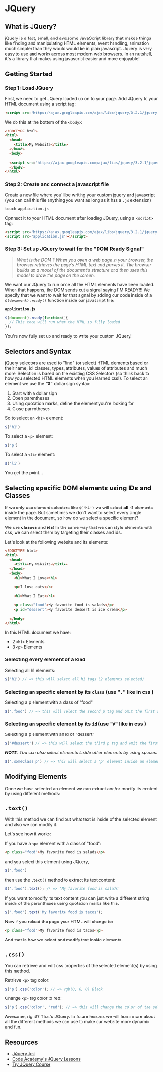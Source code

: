# JQuery

## What is JQuery?

jQuery is a fast, small, and awesome JavaScript library that makes things like finding and manipulating HTML elements, event handling, animation much simpler than they would would be in plain javascript. Jquery is very easy to use and works across most modern web browsers. In an nutshell, it's a library that makes using javascript easier and more enjoyable! 

## Getting Started

### Step 1: Load JQuery
First, we need to get JQuery loaded up on to your page. Add JQuery to your HTML document using a script tag:

```html
<script src="https://ajax.googleapis.com/ajax/libs/jquery/3.2.1/jquery.min.js"></script>
```

We do this at the bottom of the `<body>`:

```html
<!DOCTYPE html>
<html>
  <head>
    <title>My Website</title>
  </head>
  <body>
    
  <script src="https://ajax.googleapis.com/ajax/libs/jquery/3.2.1/jquery.min.js"></script>
  </body>
</html>
```

### Step 2: Create and connect a javascript file

Create a new file where you'll be writing your custom jquery and javascript (you can call this file anything you want as long as it has a `.js` extension) 

```
touch application.js
```

Cpnnect it to your HTML document after loading JQuery, using a `<script>` tag:

```html
<script src="https://ajax.googleapis.com/ajax/libs/jquery/3.2.1/jquery.min.js"></script>
<script src="application.js"></script>
```

### Step 3: Set up JQuery to wait for the "DOM Ready Signal"

> *What is the DOM ? When you open a web page in your browser, the browser retrieves the page’s HTML text and parses it. The browser builds up a model of the document’s structure and then uses this model to draw the page on the screen.*

We want our JQuery to run once all the HTML elements have been loaded. When that happens, the DOM sends out a signal saying I'M READY!!! We specify that we want to wait for that signal by adding our code inside of a `$(document).ready()` function inside our javascript file:

**`application.js`**

```js
$(document).ready(function(){
  // This code will run when the HTML is fully loaded
});
```
You're now fully set up and ready to write your custom JQuery!

## Selectors and Syntax

jQuery selectors are used to "find" (or select) HTML elements based on their name, id, classes, types, attributes, values of attributes and much more. Selection is based on the existing CSS Selectors (so think back to how you selected HTML elements when you learned css!). To select an element we use the **"$"** dollar sign syntax:

1. Start with a dollar sign
2. Open parentheses 
3. Using quotation marks, define the element you're looking for
4. Close parentheses

So to select an `<h1>` element:

```js
$('h1')
```

To select a `<p>` element:

```js
$('p')
```

To select a `<li>` element:

```js
$('li')
```

You get the point... 

## Selecting specific DOM elements using IDs and Classes

If we only use element selectors like `$('h1')` we will select **all** h1 elements inside the page. But sometimes we don't want to select every single element in the document, so how do we select a specific element?

We use **classes** and **ids**! In the same way that we can style elements with css, we can select them by targeting their classes and ids.

Let's look at the following website and its elements:

```html
<!DOCTYPE html>
<html>
  <head>
    <title>My Website</title>
  </head>
  <body>
    <h1>What I Love</h1>
    
    <p>I love cats</p>
    
    <h1>What I Eat</h1>
    
    <p class="food">My favorite food is salads</p>
    <p id="dessert">My favorite dessert is ice cream</p>
  
  </body>
</html>
```

In this HTML document we have: 

- 2 `<h1>` Elements
- 3 `<p>` Elements

### Selecting every element of a kind

Selecting all h1 elements:

```js
$('h1') // => this will select all h1 tags (2 elements selected)
```

### Selecting an specific element by its `class` (use "`.`" like in css )

Selecting a p element with a class of "food"

```js
$('.food') // => this will select the second p tag and omit the first and last p tags (1 element selected)
```


### Selecting an specific element by its `id` (use "`#`" like in css )

Selecting a p element with an id of "dessert"

```js
$('#dessert') // => this will select the third p tag and omit the first two p elements (1 element selected)
```

***NOTE:*** *You can also select elements inside other elements by using spaces.*

```js
$('.someClass p') // => This will select a 'p' element inside an element with a class of 'someClass'
```

## Modifying Elements

Once we have selected an element we can extract and/or modify its content by using different methods:

## `.text()`

With this method we can find out what text is inside of the selected element and also we can modify it.

Let's see how it works:

If you have a `<p>` element with a class of "food":

```html
<p class="food">My favorite food is salads</p>
```

and you select this element using JQuery,

```js
$('.food')
```

then use the `.text()` method to extract its text content:

```js
$('.food').text(); // => 'My favorite food is salads'
```

If you want to modify its text content you can just write a different string inside of the parentheses using quotation marks like this:

```js
$('.food').text('My favorite food is tacos');
```

Now if you reload the page your HTML will change to:

```html
<p class="food">My favorite food is tacos</p>
```

And that is how we select and modify text inside elements.


## `.css()`

You can retrieve and edit css properties of the selected element(s) by using this method.

Retrieve `<p>` tag color:

```js
$('p').css('color'); // => rgb(0, 0, 0) Black
```

Change `<p>` tag color to red:

```js
$('p').css('color', 'red'); // => this will change the color of the selected tag to red.
```

Awesome, right!? That's JQuery. In future lessons we will learn more about all the different methods we can use to make our website more dynamic and fun.

## Resources

* [JQuery Api](http://api.jquery.com/)
* [Code Academy's JQuery Lessons](https://www.codecademy.com/learn/jquery)
* [Try JQuery Course](http://try.jquery.com/)

